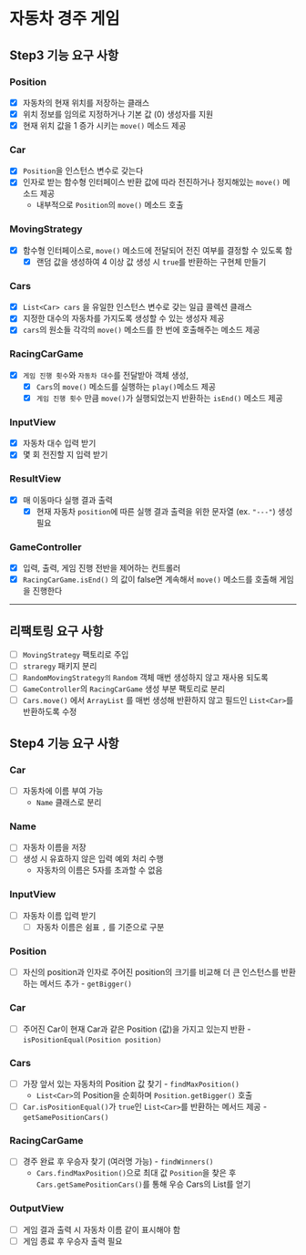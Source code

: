 # 자동차 경주 게임
## Step3 기능 요구 사항
### Position
- [x] 자동차의 현재 위치를 저장하는 클래스
- [x] 위치 정보를 임의로 지정하거나 기본 값 (0) 생성자를 지원
- [x] 현재 위치 값을 1 증가 시키는 `move()` 메소드 제공
### Car
- [x] `Position`을 인스턴스 변수로 갖는다
- [x] 인자로 받는 함수형 인터페이스 반환 값에 따라 전진하거나 정지해있는 `move()` 메소드 제공
  - 내부적으로 `Position`의 `move()` 메소드 호출
### MovingStrategy
- [x] 함수형 인터페이스로, `move()` 메소드에 전달되어 전진 여부를 결정할 수 있도록 함
  - [x] 랜덤 값을 생성하여 4 이상 값 생성 시 `true`를 반환하는 구현체 만들기
### Cars
- [x] `List<Car> cars` 을 유일한 인스턴스 변수로 갖는 일급 콜렉션 클래스
- [x] 지정한 대수의 자동차를 가지도록 생성할 수 있는 생성자 제공
- [x] `cars`의 원소들 각각의 `move()` 메소드를 한 번에 호출해주는 메소드 제공
### RacingCarGame
- [x] `게임 진행 횟수`와 `자동차 대수`를 전달받아 객체 생성,
  - [x] `Cars`의 `move()` 메소드를 실행하는 `play()`메소드 제공
  - [x] `게임 진행 횟수` 만큼 `move()`가 실행되었는지 반환하는 `isEnd()` 메소드 제공
### InputView
- [x] 자동차 대수 입력 받기
- [x] 몇 회 전진할 지 입력 받기
### ResultView
- [x] 매 이동마다 실행 결과 출력
  - [x] 현재 자동차 `position`에 따른 실행 결과 출력을 위한 문자열 (ex. `"---"`) 생성 필요
### GameController
- [x] 입력, 출력, 게임 진행 전반을 제어하는 컨트롤러
- [x] `RacingCarGame.isEnd()` 의 값이 false면 계속해서 `move()` 메소드를 호출해 게임을 진행한다

---

## 리팩토링 요구 사항
- [ ] `MovingStrategy` 팩토리로 주입
- [ ] `straregy` 패키지 분리
- [ ] `RandomMovingStrategy의` `Random` 객체 매번 생성하지 않고 재사용 되도록
- [ ] `GameController`의 `RacingCarGame` 생성 부분 팩토리로 분리
- [ ] `Cars.move()` 에서 `ArrayList` 를 매번 생성해 반환하지 않고 필드인 `List<Car>`를 반환하도록 수정

## Step4 기능 요구 사항
### Car
- [ ] 자동차에 이름 부여 가능
  - `Name` 클래스로 분리
### Name
- [ ] 자동차 이름을 저장
- [ ] 생성 시 유효하지 않은 입력 예외 처리 수행
  - 자동차의 이름은 5자를 초과할 수 없음
### InputView
- [ ] 자동차 이름 입력 받기
  - [ ] 자동차 이름은 쉼표 `,` 를 기준으로 구분
### Position
- [ ] 자신의 position과 인자로 주어진 position의 크기를 비교해 더 큰 인스턴스를 반환하는 메서드 추가 - `getBigger()`
### Car
- [ ] 주어진 Car이 현재 Car과 같은 Position (값)을 가지고 있는지 반환 - `isPositionEqual(Position position)`
### Cars
- [ ] 가장 앞서 있는 자동차의 Position 값 찾기 - `findMaxPosition()`
  - `List<Car>`의 Position을 순회하며 `Position.getBigger()` 호출
- [ ] `Car.isPositionEqual()`가 `true`인 `List<Car>`를 반환하는 메서드 제공 - `getSamePositionCars()`
### RacingCarGame
- [ ] 경주 완료 후 우승자 찾기 (여러명 가능) - `findWinners()`
  - `Cars.findMaxPosition()`으로 최대 값 `Position`을 찾은 후 `Cars.getSamePositionCars()`를 통해 우승 Cars의 List를 얻기 
### OutputView
- [ ] 게임 결과 출력 시 자동차 이름 같이 표시해야 함
- [ ] 게임 종료 후 우승자 출력 필요
